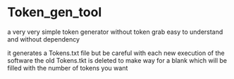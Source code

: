 # Token_gen_tool
a very very simple token generator without token grab easy to understand and without dependency

it generates a Tokens.txt file but be careful with each new execution of the software the old Tokens.tkt is deleted to make way for a blank which will be filled with the number of tokens you want
